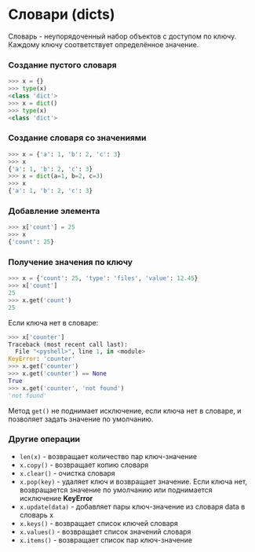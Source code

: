 # Словари (dicts)

Словарь - неупорядоченный набор объектов с доступом по ключу. Каждому ключу соответствует определённое значение.

### Создание пустого словаря

```python
>>> x = {}
>>> type(x)
<class 'dict'>
>>> x = dict()
>>> type(x)
<class 'dict'>
```

### Создание словаря со значениями

```python
>>> x = {'a': 1, 'b': 2, 'c': 3}
>>> x
{'a': 1, 'b': 2, 'c': 3}
>>> x = dict(a=1, b=2, c=3)
>>> x
{'a': 1, 'b': 2, 'c': 3}
```

### Добавление элемента

```python
>>> x['count'] = 25
>>> x
{'count': 25}
```

### Получение значения по ключу

```python
>>> x = {'count': 25, 'type': 'files', 'value': 12.45}
>>> x['count']
25
>>> x.get('count')
25
```

Если ключа нет в словаре:

```python
>>> x['counter']
Traceback (most recent call last):
  File "<pyshell>", line 1, in <module>
KeyError: 'counter'
>>> x.get('counter')
>>> x.get('counter') == None
True
>>> x.get('counter', 'not found')
'not found'
```

Метод `get()` не поднимает исключение, если ключа нет в словаре, и позволяет задать значение по умолчанию.

### Другие операции

- `len(x)` - возвращает количество пар ключ-значение
- `x.copy()` - возвращает копию словаря
- `x.clear()` - очистка словаря
- `x.pop(key)` - удаляет ключ и возвращает значение. Если ключа нет, возвращается значение по умолчанию или поднимается исключение **KeyError**
- `x.update(data)` - добавляет пары ключ-значение из словаря data в словарь x
- `x.keys()` - возвращает список ключей словаря
- `x.values()` - возвращает список значений словаря
- `x.items()` - возвращает список пар ключ-значение

